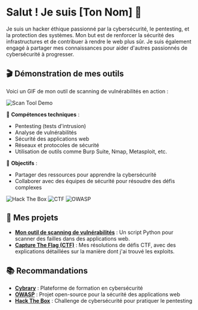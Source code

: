 # Salut ! Je suis [Ton Nom] 👋

Je suis un hacker éthique passionné par la cybersécurité, le pentesting, et la protection des systèmes. Mon but est de renforcer la sécurité des infrastructures et de contribuer à rendre le web plus sûr. Je suis également engagé à partager mes connaissances pour aider d'autres passionnés de cybersécurité à progresser.

## 🎬 Démonstration de mes outils

Voici un GIF de mon outil de scanning de vulnérabilités en action :

![Scan Tool Demo](https://ton-lien-vers-un-gif.gif)


🔐 **Compétences techniques** :
- Pentesting (tests d'intrusion)
- Analyse de vulnérabilités
- Sécurité des applications web
- Réseaux et protocoles de sécurité
- Utilisation de outils comme Burp Suite, Nmap, Metasploit, etc.

🎯 **Objectifs** :
- Partager des ressources pour apprendre la cybersécurité
- Collaborer avec des équipes de sécurité pour résoudre des défis complexes

![Hack The Box](https://img.shields.io/badge/HackTheBox-Expert-green) 
![CTF](https://img.shields.io/badge/CTF-Active-blue)
![OWASP](https://img.shields.io/badge/OWASP-Top%2010-orange)

## 🚀 Mes projets
- **[Mon outil de scanning de vulnérabilités](https://github.com/ton-nom-de-projet)** : Un script Python pour scanner des failles dans des applications web.
- **[Capture The Flag (CTF)](https://github.com/ton-nom-de-ctf)** : Mes résolutions de défis CTF, avec des explications détaillées sur la manière dont j'ai trouvé les exploits.

## 📚 Recommandations
- **[Cybrary](https://www.cybrary.it/)** : Plateforme de formation en cybersécurité
- **[OWASP](https://owasp.org/)** : Projet open-source pour la sécurité des applications web
- **[Hack The Box](https://www.hackthebox.eu/)** : Challenge de cybersécurité pour pratiquer le pentesting

